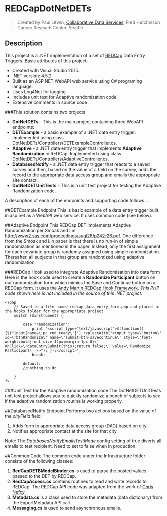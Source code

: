 # REDCapDotNetDETs
> Created by Paul Litwin, [Collaborative Data Services](http://cds.fredhutch.org), Fred Hutchinson Cancer Reseach Center, Seattle

## Description
This project is a .NET implementation of a set of [REDCap](https://projectredcap.org) Data Entry Triggers.
Basic attributes of this project:
- Created with Visual Studio 2015.
- .NET version: 4.5.2
- Built as an ASP.NET WebAPI web service using C# programing language.
- Uses Log4Net for logging
- Includes unit test for Adaptive randomization code
- Extensive comments in source code

###This solution contains two projects
- **DotNetDETs** - This is the main project containing three WebAPI endpoints: 
 - **DETExample** - a basic example of a .NET data entry trigger. Implemented using class  DotNetDETs/Controllers/DETExampleController.cs.
 - **Adaptive** - a .NET data entry trigger that implements **Adaptive Randomization** in REDCap. Implemented using class  DotNetDETs/Controllers/AdaptiveController.cs.
 - **DatabasedNotify** - a .NET data entry trigger that reacts to a saved survey and then, based on the value
of a field on the survey, adds the record to the appropriate data access group and emails the
appropriate site contact.
- **DotNetDETUnitTests** - This is a unit test project for testing the Adaptive Randomization code.


A description of each of the endpoints and supporting code follows...

##DETExample Endpoint
This is basic example of a data entry trigger built in asp.net as a WebAPI web service. It uses common code (see below).

##Adaptive Endpoint
This REDCap DET implements Adaptive Randomization per Smoak and Lin 
<http://www2.sas.com/proceedings/sugi26/p242-26.pdf>.
One difference from the Smoak and Lin paper is that there is no run-in of simple randomization as mentioned in the paper. Instead, only the first assignment for each covariate group is randomly assigned using simple randomization. Thereafter, all subjects in that group are randomized using adaptive randomization.

###REDCap Hook used to integrate Adaptive Randomization into data form
Here is the hook code used to create a **Randomize Participant** button on our randomization form which mimics the Save and Continue button on a REDCap form. It uses the [Andy Martin REDCap Hook Framework](https://github.com/123andy/redcap-hook-framework). *This PHP code shown here is not included in the source of this .NET project.*
```
<?php
	// Saved to a file named redcap_data_entry_form.php and placed in the hooks folder for the appropriate project
	switch ($instrument) {

        case "randomization":
			print '<script type="text/javascript">$(function() {$("input[name=\'pc_rnd_ready\']").replaceWith("<input type=\'button\' id=\'btnRandomize\' name=\'submit-btn-savecontinue\' style=\'font-weight:bold;font-size:12px;margin:1px 0;\' onClick=\'dataEntrySubmit(this);return false;\' value=\'Randomize Participant\' />"); });</script>';
			break;

        default:
		//nothing to do
	
	}
?>
```

###Unit Test for the Adaptive randomization code
The DotNetDETUnitTests unit test project allows you to quickly randomize a bunch of subjects to see if the adaptive randomization routine is working properly.

##DatabasedNotify Endpoint
Performs two actions based on the value of the *cityField* field:
 1. Adds form to appropriate data access group (DAG) based on city.
 2. Notifies appropriate contact at the site for that city.

Note: The *DatabasedNotifyEmailsTestMode* config setting of true diverts all emails to 
test recipient. Need to set to false when in production.

##Common Code
The common code under the Infrastructure folder consists of the following classes:
 1. **RedCapDETBModelBinder.cs** is used to parse the posted values passed to the DET by REDCap. 
 2. **RedCapAccess.cs** contains routines to read and write records to REDCap. The REDCap API code was adapted from the work of [Chris Nefcy](https://github.com/redcap-tools/nef-c-sharp).
 3. **Metadata.cs** is a class used to store the metadata (data dictionary) from the ExportMetadata API call.
 4. **Messaging.cs** is used to send asynchronous emails.

